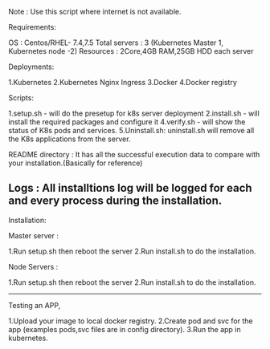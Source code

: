 Note : Use this script where internet is not available.

Requirements:

OS : Centos/RHEL- 7.4,7.5
Total servers : 3 (Kubernetes Master 1, Kubernetes node -2)
Resources : 2Core,4GB RAM,25GB HDD each server

Deployments:

1.Kubernetes
2.Kubernetes Nginx Ingress
3.Docker
4.Docker registry

Scripts:

1.setup.sh - will do the presetup for k8s server deployment
2.install.sh - will install the required packages and configure it
4.verify.sh - will show the status of K8s pods and services.
5.Uninstall.sh:  uninstall.sh will remove all the K8s applications from the server.

README directory : It has all the successful execution data to compare with your installation.(Basically for reference)

Logs :  All installtions log will be logged for each and every process during the installation.
------------------------------------------------------------------------------------------------
Installation:

Master server :

1.Run setup.sh then reboot the server
2.Run install.sh to do the installation.

Node Servers :

1.Run setup.sh then reboot the server
2.Run install.sh to do the installation.

--------------------------------------------------------------------------------------------------
Testing an APP,

1.Upload your image to local docker registry.
2.Create pod and svc for the app (examples pods,svc files are in config directory).
3.Run the app in kubernetes.
